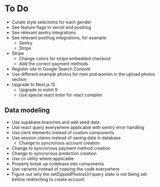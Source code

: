 # To Do

- Curate style selections for each gender
- See feature flags in vercel and posthog
- See relevant sentry integrations
- See relevant posthog integrations, for example:
  - Sentry
  - Stripe
- Stripe
  - Change colors for stripe embedded checkout
  - Add the correct payment methods
- Register site in Google Search Console
- Use different example photos for men and women in the upload photos section
- Upgrade to Next.js 15
  - Upgrade to eslint 9
  - Use special react linter for react compiler

## Data modeling

- Use supabase branches and add seed data
- Use react query everywhere applicable with sentry error handling
- Use clerk elements instead of custom components
- Use session claims instead of saving data in database
  - Change to syncronous account creation
- Change to syncronous payment method creation
- Change to syncronous prediction creation
- Use cn utility where applicable
- Properly break up codebase into components
- Use variants instead of copying the code everywhere
- Figure out why the setZippedPhotosUrl query state is not being set before redirecting to create account

